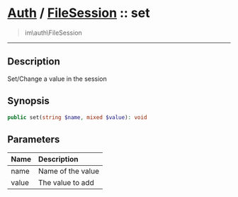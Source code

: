# [Auth](auth.md) / [FileSession](auth-FileSession.md) :: set
 > im\auth\FileSession
____

## Description
Set/Change a value in the session

## Synopsis
```php
public set(string $name, mixed $value): void
```

## Parameters
| Name | Description |
| :--- | :---------- |
| name | Name of the value |
| value | The value to add |
